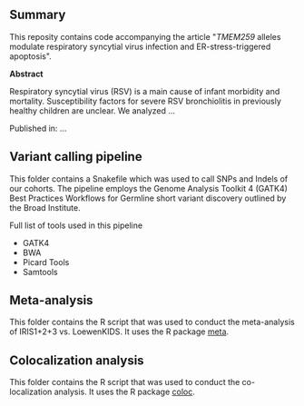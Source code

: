 ## Summary

This reposity contains code accompanying the article "*TMEM259* alleles modulate respiratory syncytial virus infection and ER-stress-triggered apoptosis".

**Abstract**

Respiratory syncytial virus (RSV) is a main cause of infant morbidity and mortality. Susceptibility factors for severe RSV bronchiolitis in previously healthy children are unclear.
We analyzed ...

Published in: ...

## Variant calling pipeline
This folder contains a Snakefile which was used to call SNPs and Indels of our cohorts. The pipeline employs the Genome Analysis Toolkit 4 (GATK4) Best Practices Workflows for Germline short variant discovery outlined by the Broad Institute. 

Full list of tools used in this pipeline
- GATK4
- BWA
- Picard Tools
- Samtools

## Meta-analysis
This folder contains the R script that was used to conduct the meta-analysis of IRIS1+2+3 vs. LoewenKIDS. It uses the R package [meta](https://github.com/guido-s/meta/).

## Colocalization analysis
This folder contains the R script that was used to conduct the co-localization analysis. It uses the R package [coloc](https://github.com/chr1swallace/coloc). 
